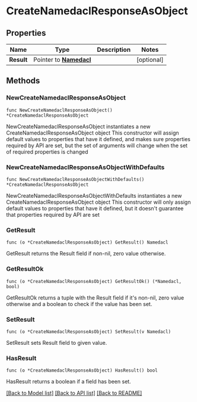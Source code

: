 # CreateNamedaclResponseAsObject

## Properties

Name | Type | Description | Notes
------------ | ------------- | ------------- | -------------
**Result** | Pointer to [**Namedacl**](Namedacl.md) |  | [optional] 

## Methods

### NewCreateNamedaclResponseAsObject

`func NewCreateNamedaclResponseAsObject() *CreateNamedaclResponseAsObject`

NewCreateNamedaclResponseAsObject instantiates a new CreateNamedaclResponseAsObject object
This constructor will assign default values to properties that have it defined,
and makes sure properties required by API are set, but the set of arguments
will change when the set of required properties is changed

### NewCreateNamedaclResponseAsObjectWithDefaults

`func NewCreateNamedaclResponseAsObjectWithDefaults() *CreateNamedaclResponseAsObject`

NewCreateNamedaclResponseAsObjectWithDefaults instantiates a new CreateNamedaclResponseAsObject object
This constructor will only assign default values to properties that have it defined,
but it doesn't guarantee that properties required by API are set

### GetResult

`func (o *CreateNamedaclResponseAsObject) GetResult() Namedacl`

GetResult returns the Result field if non-nil, zero value otherwise.

### GetResultOk

`func (o *CreateNamedaclResponseAsObject) GetResultOk() (*Namedacl, bool)`

GetResultOk returns a tuple with the Result field if it's non-nil, zero value otherwise
and a boolean to check if the value has been set.

### SetResult

`func (o *CreateNamedaclResponseAsObject) SetResult(v Namedacl)`

SetResult sets Result field to given value.

### HasResult

`func (o *CreateNamedaclResponseAsObject) HasResult() bool`

HasResult returns a boolean if a field has been set.


[[Back to Model list]](../README.md#documentation-for-models) [[Back to API list]](../README.md#documentation-for-api-endpoints) [[Back to README]](../README.md)


